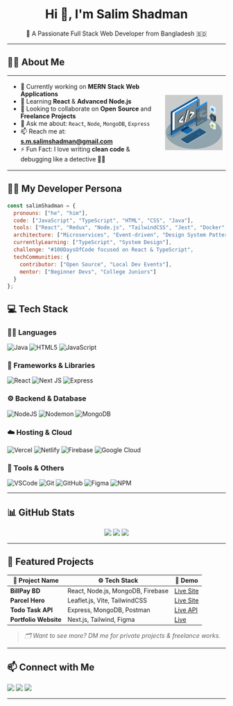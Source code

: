 <h1 align="center">Hi 👋, I'm Salim Shadman</h1>
<p align="center">🚀 A Passionate Full Stack Web Developer from Bangladesh 🇧🇩</p>

---
## 🧑‍💻 About Me

<table>
<tr>
<td>

- 🔭 Currently working on **MERN Stack Web Applications**  
- 🌱 Learning **React** & **Advanced Node.js**  
- 👯 Looking to collaborate on **Open Source** and **Freelance Projects**  
- 💬 Ask me about: `React`, `Node`, `MongoDB`, `Express`  
- 📫 Reach me at: **s.m.salimshadman@gmail.com**  
- ⚡ Fun Fact: I love writing **clean code** & debugging like a detective 🕵️‍♂️  

</td>
<td>
  <img align="right" alt="GIF" src="https://raw.githubusercontent.com/Salim-Shadman/Salim-Shadman/main/techstack.gif" width="300px"/>
</td>
</tr>
</table>

## 👨‍🔬 My Developer Persona

```js
const salimShadman = {
  pronouns: ["he", "him"],
  code: ["JavaScript", "TypeScript", "HTML", "CSS", "Java"],
  tools: ["React", "Redux", "Node.js", "TailwindCSS", "Jest", "Docker", "Figma"],
  architecture: ["Microservices", "Event-driven", "Design System Pattern"],
  currentlyLearning: ["TypeScript", "System Design"],
  challenge: "#100DaysOfCode focused on React & TypeScript",
  techCommunities: {
    contributor: ["Open Source", "Local Dev Events"],
    mentor: ["Beginner Devs", "College Juniors"]
  }
};
```

## 💻 Tech Stack

### 👨‍💻 Languages
![Java](https://img.shields.io/badge/Java-%23ED8B00.svg?style=for-the-badge&logo=openjdk&logoColor=white)
![HTML5](https://img.shields.io/badge/HTML5-%23E34F26.svg?style=for-the-badge&logo=html5&logoColor=white)
![JavaScript](https://img.shields.io/badge/JavaScript-%23323330.svg?style=for-the-badge&logo=javascript&logoColor=%23F7DF1E)

### 🧩 Frameworks & Libraries
![React](https://img.shields.io/badge/React-%2320232a.svg?style=for-the-badge&logo=react&logoColor=%2361DAFB)
![Next JS](https://img.shields.io/badge/Next.js-black?style=for-the-badge&logo=next.js&logoColor=white)
![Express](https://img.shields.io/badge/Express.js-%23404d59.svg?style=for-the-badge&logo=express&logoColor=white)

### ⚙️ Backend & Database
![NodeJS](https://img.shields.io/badge/Node.js-339933?style=for-the-badge&logo=nodedotjs&logoColor=white)
![Nodemon](https://img.shields.io/badge/Nodemon-76D04B?style=for-the-badge&logo=nodemon&logoColor=white)
![MongoDB](https://img.shields.io/badge/MongoDB-%2347A248.svg?style=for-the-badge&logo=mongodb&logoColor=white)

### ☁️ Hosting & Cloud
![Vercel](https://img.shields.io/badge/Vercel-%23000000.svg?style=for-the-badge&logo=vercel&logoColor=white)
![Netlify](https://img.shields.io/badge/Netlify-00C7B7.svg?style=for-the-badge&logo=netlify&logoColor=white)
![Firebase](https://img.shields.io/badge/Firebase-FFCA28?style=for-the-badge&logo=firebase&logoColor=white)
![Google Cloud](https://img.shields.io/badge/GoogleCloud-%234285F4.svg?style=for-the-badge&logo=google-cloud&logoColor=white)

### 🧰 Tools & Others
![VSCode](https://img.shields.io/badge/VS%20Code-007ACC.svg?style=for-the-badge&logo=visual-studio-code&logoColor=white)
![Git](https://img.shields.io/badge/Git-F05032.svg?style=for-the-badge&logo=git&logoColor=white)
![GitHub](https://img.shields.io/badge/GitHub-181717.svg?style=for-the-badge&logo=github&logoColor=white)
![Figma](https://img.shields.io/badge/Figma-F24E1E.svg?style=for-the-badge&logo=figma&logoColor=white)
![NPM](https://img.shields.io/badge/NPM-%23CB3837.svg?style=for-the-badge&logo=npm&logoColor=white)

---

## 📊 GitHub Stats

<p align="center">
  <img src="https://github-readme-stats.vercel.app/api?username=Salim-Shadman&theme=dark&hide_border=false&include_all_commits=true&count_private=true" height="150px"/>
  <img src="https://nirzak-streak-stats.vercel.app/?user=Salim-Shadman&theme=dark&hide_border=false" height="150px"/>
  <img src="https://github-readme-stats.vercel.app/api/top-langs/?username=Salim-Shadman&theme=dark&hide_border=false&layout=compact" height="150px"/>
</p>

---

## 🚀 Featured Projects

| 💼 Project Name     | ⚙️ Tech Stack                      | 🔗 Demo                 |
|---------------------|------------------------------------|--------------------------|
| **BillPay BD**      | React, Node.js, MongoDB, Firebase | [Live Site](https://example.com) |
| **Parcel Hero**     | Leaflet.js, Vite, TailwindCSS     | [Live Site](https://example.com) |
| **Todo Task API**   | Express, MongoDB, Postman         | [Live API](https://example.com) |
| **Portfolio Website** | Next.js, Tailwind, Figma        | [Live](https://example.com) |

> _🗂️ Want to see more? DM me for private projects & freelance works._

---

## 📫 Connect with Me

<p align="left">
  <a href="mailto:s.m.salimshadman@gmail.com"><img src="https://img.shields.io/badge/Gmail-D14836?style=for-the-badge&logo=gmail&logoColor=white"></a>
  <a href="https://linkedin.com/in/salim-shadman"><img src="https://img.shields.io/badge/LinkedIn-0077B5.svg?style=for-the-badge&logo=linkedin&logoColor=white"></a>
  <a href="https://facebook.com/salimshadman"><img src="https://img.shields.io/badge/Facebook-1877F2.svg?style=for-the-badge&logo=facebook&logoColor=white"></a>
</p>

---


